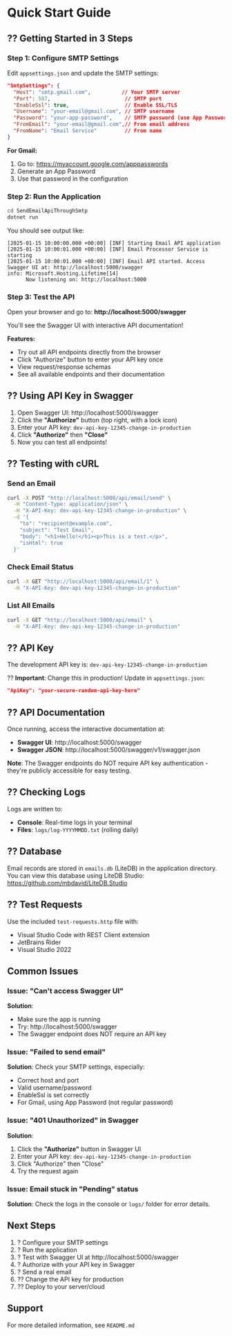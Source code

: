 # Quick Start Guide

## ?? Getting Started in 3 Steps

### Step 1: Configure SMTP Settings

Edit `appsettings.json` and update the SMTP settings:

```json
"SmtpSettings": {
  "Host": "smtp.gmail.com",          // Your SMTP server
  "Port": 587,                        // SMTP port
  "EnableSsl": true,                  // Enable SSL/TLS
  "Username": "your-email@gmail.com", // SMTP username
  "Password": "your-app-password",    // SMTP password (use App Password for Gmail)
  "FromEmail": "your-email@gmail.com",// From email address
  "FromName": "Email Service"         // From name
}
```

**For Gmail:**
1. Go to: https://myaccount.google.com/apppasswords
2. Generate an App Password
3. Use that password in the configuration

### Step 2: Run the Application

```bash
cd SendEmailApiThroughSmtp
dotnet run
```

You should see output like:
```
[2025-01-15 10:00:00.000 +00:00] [INF] Starting Email API application
[2025-01-15 10:00:01.000 +00:00] [INF] Email Processor Service is starting
[2025-01-15 10:00:01.000 +00:00] [INF] Email API started. Access Swagger UI at: http://localhost:5000/swagger
info: Microsoft.Hosting.Lifetime[14]
      Now listening on: http://localhost:5000
```

### Step 3: Test the API

Open your browser and go to:
**http://localhost:5000/swagger**

You'll see the Swagger UI with interactive API documentation!

**Features:**
- Try out all API endpoints directly from the browser
- Click "Authorize" button to enter your API key once
- View request/response schemas
- See all available endpoints and their documentation

## ?? Using API Key in Swagger

1. Open Swagger UI: http://localhost:5000/swagger
2. Click the **"Authorize"** button (top right, with a lock icon)
3. Enter your API key: `dev-api-key-12345-change-in-production`
4. Click **"Authorize"** then **"Close"**
5. Now you can test all endpoints!

## ?? Testing with cURL

### Send an Email
```bash
curl -X POST "http://localhost:5000/api/email/send" \
  -H "Content-Type: application/json" \
  -H "X-API-Key: dev-api-key-12345-change-in-production" \
  -d '{
    "to": "recipient@example.com",
    "subject": "Test Email",
    "body": "<h1>Hello!</h1><p>This is a test.</p>",
    "isHtml": true
  }'
```

### Check Email Status
```bash
curl -X GET "http://localhost:5000/api/email/1" \
  -H "X-API-Key: dev-api-key-12345-change-in-production"
```

### List All Emails
```bash
curl -X GET "http://localhost:5000/api/email" \
  -H "X-API-Key: dev-api-key-12345-change-in-production"
```

## ?? API Key

The development API key is: `dev-api-key-12345-change-in-production`

?? **Important**: Change this in production! Update in `appsettings.json`:
```json
"ApiKey": "your-secure-random-api-key-here"
```

## ?? API Documentation

Once running, access the interactive documentation at:
- **Swagger UI**: http://localhost:5000/swagger
- **Swagger JSON**: http://localhost:5000/swagger/v1/swagger.json

**Note**: The Swagger endpoints do NOT require API key authentication - they're publicly accessible for easy testing.

## ?? Checking Logs

Logs are written to:
- **Console**: Real-time logs in your terminal
- **Files**: `logs/log-YYYYMMDD.txt` (rolling daily)

## ?? Database

Email records are stored in `emails.db` (LiteDB) in the application directory.
You can view this database using LiteDB Studio: https://github.com/mbdavid/LiteDB.Studio

## ?? Test Requests

Use the included `test-requests.http` file with:
- Visual Studio Code with REST Client extension
- JetBrains Rider
- Visual Studio 2022

## Common Issues

### Issue: "Can't access Swagger UI"
**Solution**: 
- Make sure the app is running
- Try: http://localhost:5000/swagger
- The Swagger endpoint does NOT require an API key

### Issue: "Failed to send email"
**Solution**: Check your SMTP settings, especially:
- Correct host and port
- Valid username/password
- EnableSsl is set correctly
- For Gmail, using App Password (not regular password)

### Issue: "401 Unauthorized" in Swagger
**Solution**: 
1. Click the **"Authorize"** button in Swagger UI
2. Enter your API key: `dev-api-key-12345-change-in-production`
3. Click "Authorize" then "Close"
4. Try the request again

### Issue: Email stuck in "Pending" status
**Solution**: Check the logs in the console or `logs/` folder for error details.

## Next Steps

1. ? Configure your SMTP settings
2. ? Run the application
3. ? Test with Swagger UI at http://localhost:5000/swagger
4. ? Authorize with your API key in Swagger
5. ? Send a real email
6. ?? Change the API key for production
7. ?? Deploy to your server/cloud

## Support

For more detailed information, see `README.md`

